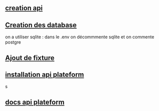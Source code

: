 ## [creation api](https://symfony.com/doc/current/setup.html)

## [Creation des database](https://symfony.com/doc/current/doctrine.html)
on a utiliser sqlite : dans le .env on décommmente sqlite et on commente postgre

## [Ajout de fixture](https://symfony.com/bundles/DoctrineFixturesBundle/current/index.html)

## [installation api plateform](https://api-platform.com/docs/core/getting-started/)
s
## [docs api plateform](https://api-platform.com/docs/distribution/)